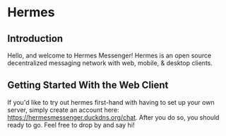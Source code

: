 # Hermes
## Introduction
Hello, and welcome to Hermes Messenger!
Hermes is an open source decentralized messaging network with web, mobile, & desktop clients.

## Getting Started With the Web Client
If you'd like to try out hermes first-hand with having to set up your own server, simply create an account here: https://hermesmessenger.duckdns.org/chat.
After you do so, you should ready to go.
Feel free to drop by and say hi!